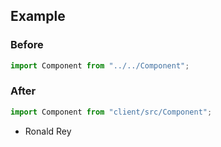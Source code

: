 ## Example

### Before

```ts
import Component from "../../Component";
```

### After

```ts
import Component from "client/src/Component";
```

- Ronald Rey

